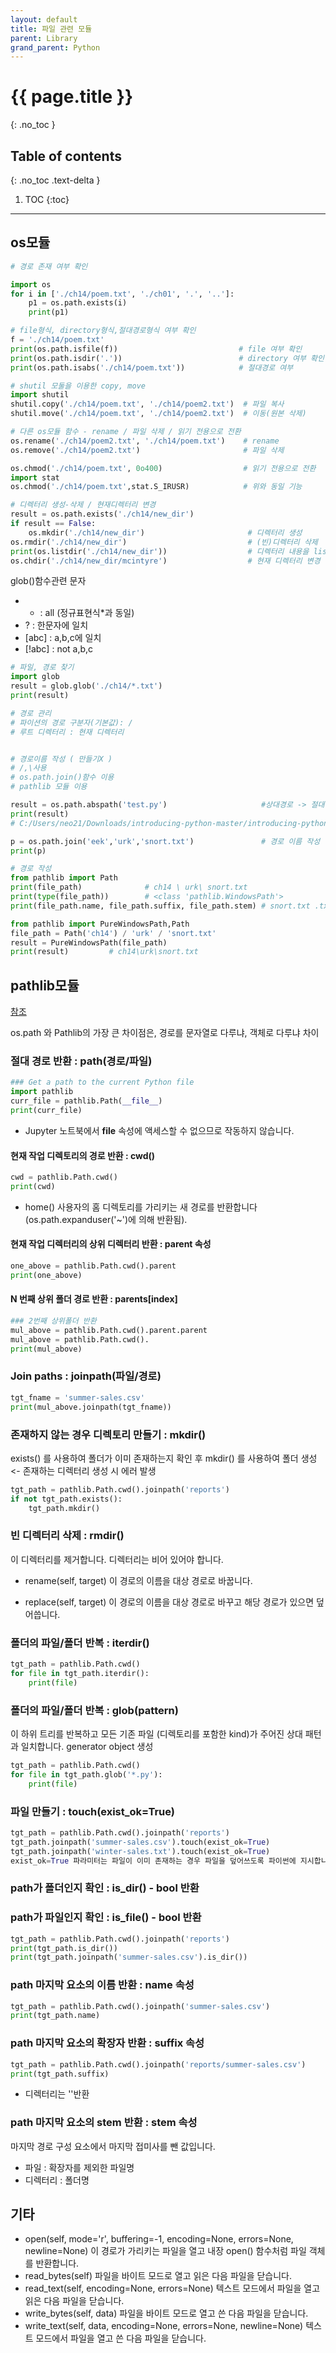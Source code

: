 ```yaml
---
layout: default
title: 파일 관련 모듈
parent: Library
grand_parent: Python
---
```


# {{ page.title }}
{: .no_toc }

## Table of contents
{: .no_toc .text-delta }

1. TOC
{:toc}

---

## os모듈


```python
# 경로 존재 여부 확인

import os
for i in ['./ch14/poem.txt', './ch01', '.', '..']:
    p1 = os.path.exists(i)                        
    print(p1)

# file형식, directory형식,절대경로형식 여부 확인
f = './ch14/poem.txt'
print(os.path.isfile(f))                           # file 여부 확인
print(os.path.isdir('.'))                          # directory 여부 확인
print(os.path.isabs('./ch14/poem.txt'))            # 절대경로 여부
```

```python
# shutil 모둘을 이용한 copy, move
import shutil
shutil.copy('./ch14/poem.txt', './ch14/poem2.txt')  # 파일 복사
shutil.move('./ch14/poem.txt', './ch14/poem2.txt')  # 이동(원본 삭제)
```

```python
# 다른 os모듈 함수 - rename / 파일 삭제 / 읽기 전용으로 전환 
os.rename('./ch14/poem2.txt', './ch14/poem.txt')    # rename
os.remove('./ch14/poem2.txt')                       # 파일 삭제

os.chmod('./ch14/poem.txt', 0o400)                  # 읽기 전용으로 전환
import stat
os.chmod('./ch14/poem.txt',stat.S_IRUSR)            # 위와 동일 기능
```

```python
# 디렉터리 생성-삭제 / 현재디렉터리 변경
result = os.path.exists('./ch14/new_dir')
if result == False:
    os.mkdir('./ch14/new_dir')                       # 디렉터리 생성
os.rmdir('./ch14/new_dir')                           # (빈)디렉터리 삭제
print(os.listdir('./ch14/new_dir'))                  # 디렉터리 내용을 list화
os.chdir('./ch14/new_dir/mcintyre')                  # 현재 디렉터리 변경
```


glob()함수관련 문자
- * : all (정규표현식*과 동일)
- ? : 한문자에 일치
- [abc] : a,b,c에 일치
- [!abc] : not a,b,c


```python
# 파일, 경로 찾기
import glob
result = glob.glob('./ch14/*.txt')                     
print(result)
```

```python
# 경로 관리
# 파이션의 경로 구분자(기본값): /
# 루트 디렉터리 : 현재 디렉터리


# 경로이름 작성 ( 만들기X )
# /,\사용
# os.path.join()함수 이용
# pathlib 모듈 이용

result = os.path.abspath('test.py')                     #상대경로 -> 절대 경로 변환
print(result)
# C:/Users/neo21/Downloads/introducing-python-master/introducing-python-master/test.py

p = os.path.join('eek','urk','snort.txt')               # 경로 이름 작성
print(p)     
```

```python
# 경로 작성
from pathlib import Path
print(file_path)              # ch14 \ urk\ snort.txt
print(type(file_path))        # <class 'pathlib.WindowsPath'>
print(file_path.name, file_path.suffix, file_path.stem) # snort.txt .txt snort

from pathlib import PureWindowsPath,Path
file_path = Path('ch14') / 'urk' / 'snort.txt'
result = PureWindowsPath(file_path)
print(result)         # ch14\urk\snort.txt
```

## pathlib모듈

[참조](https://m.blog.naver.com/hankrah/221843966812)

os.path 와 Pathlib의 가장 큰 차이점은, 경로를 문자열로 다루냐, 객체로 다루냐 차이


### 절대 경로 반환 : path(경로/파일)

```python 
### Get a path to the current Python file
import pathlib
curr_file = pathlib.Path(__file__)
print(curr_file)
``` 
- Jupyter 노트북에서 __file__ 속성에 액세스할 수 없으므로 작동하지 않습니다. 


#### 현재 작업 디렉토리의 경로 반환 : cwd()

```python
cwd = pathlib.Path.cwd()
print(cwd)
```
- home() 
사용자의 홈 디렉토리를 가리키는 새 경로를 반환합니다(os.path.expanduser('~')에 의해 반환됨).


#### 현재 작업 디렉터리의 상위 디렉터리 반환 : parent 속성

```python
one_above = pathlib.Path.cwd().parent 
print(one_above)
```

#### N 번째 상위 폴더 경로 반환 : parents[index]

```python
### 2번째 상위폴더 반환
mul_above = pathlib.Path.cwd().parent.parent
mul_above = pathlib.Path.cwd().
print(mul_above)
```

### Join paths : joinpath(파일/경로)

```python
tgt_fname = 'summer-sales.csv'
print(mul_above.joinpath(tgt_fname))
```

### 존재하지 않는 경우 디렉토리 만들기 : mkdir()

exists() 를 사용하여 폴더가 이미 존재하는지 확인 후 mkdir() 를 사용하여 폴더 생성 <- 존재하는 디렉터리 생성 시 에러 발생

```python
tgt_path = pathlib.Path.cwd().joinpath('reports')
if not tgt_path.exists():
    tgt_path.mkdir()
```
### 빈 디렉터리 삭제 : rmdir()
이 디렉터리를 제거합니다.  디렉터리는 비어 있어야 합니다.

- rename(self, target)
이 경로의 이름을 대상 경로로 바꿉니다.
 
- replace(self, target)
이 경로의 이름을 대상 경로로 바꾸고 해당 경로가 있으면 덮어씁니다.


### 폴더의 파일/폴더 반복 : iterdir() 

```python
tgt_path = pathlib.Path.cwd()
for file in tgt_path.iterdir():
    print(file)
```

### 폴더의 파일/폴더 반복 : glob(pattern)
이 하위 트리를 반복하고 모든 기존 파일 (디렉토리를 포함한 kind)가 주어진 상대 패턴과 일치합니다.
generator object 생성

```python
tgt_path = pathlib.Path.cwd()
for file in tgt_path.glob('*.py'):
    print(file)
```

### 파일 만들기 : touch(exist_ok=True)

```python
tgt_path = pathlib.Path.cwd().joinpath('reports')
tgt_path.joinpath('summer-sales.csv').touch(exist_ok=True)
tgt_path.joinpath('winter-sales.txt').touch(exist_ok=True)
exist_ok=True 파라미터는 파일이 이미 존재하는 경우 파일을 덮어쓰도록 파이썬에 지시합니다.
```

### path가 폴더인지 확인 : is_dir() - bool 반환
### path가 파일인지 확인 : is_file() - bool 반환

```python
tgt_path = pathlib.Path.cwd().joinpath('reports')
print(tgt_path.is_dir())
print(tgt_path.joinpath('summer-sales.csv').is_dir())
```

### path 마지막 요소의 이름 반환 : name 속성

```python
tgt_path = pathlib.Path.cwd().joinpath('summer-sales.csv')
print(tgt_path.name)
```

### path 마지막 요소의 확장자 반환 : suffix 속성

```python
tgt_path = pathlib.Path.cwd().joinpath('reports/summer-sales.csv')
print(tgt_path.suffix)
```
- 디렉터리는 ''반환

### path 마지막 요소의 stem 반환 : stem 속성
마지막 경로 구성 요소에서 마지막 접미사를 뺀 값입니다.
- 파일 : 확장자를 제외한 파일명
- 디렉터리 : 폴더명


## 기타
- open(self, mode='r', buffering=-1, encoding=None, errors=None, newline=None)
이 경로가 가리키는 파일을 열고 내장 open() 함수처럼 파일 객체를 반환합니다.
- read_bytes(self)
파일을 바이트 모드로 열고 읽은 다음 파일을 닫습니다.
- read_text(self, encoding=None, errors=None)
텍스트 모드에서 파일을 열고 읽은 다음 파일을 닫습니다.
- write_bytes(self, data)
파일을 바이트 모드로 열고 쓴 다음 파일을 닫습니다.
- write_text(self, data, encoding=None, errors=None, newline=None)
텍스트 모드에서 파일을 열고 쓴 다음 파일을 닫습니다.










